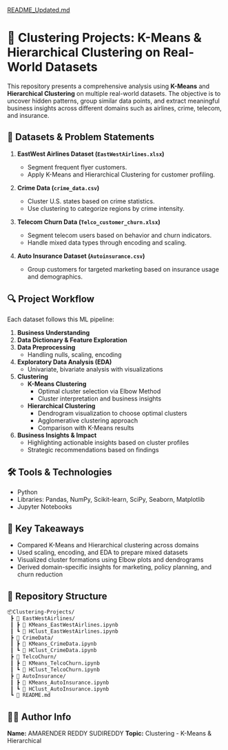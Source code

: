 [README_Updated.md](https://github.com/user-attachments/files/21602565/README_Updated.md)
# 🧠 Clustering Projects: K-Means & Hierarchical Clustering on Real-World Datasets

This repository presents a comprehensive analysis using **K-Means** and **Hierarchical Clustering** on multiple real-world datasets. The objective is to uncover hidden patterns, group similar data points, and extract meaningful business insights across different domains such as airlines, crime, telecom, and insurance.

## 📁 Datasets & Problem Statements

1. **EastWest Airlines Dataset (`EastWestAirlines.xlsx`)**  
   - Segment frequent flyer customers.  
   - Apply K-Means and Hierarchical Clustering for customer profiling.

2. **Crime Data (`crime_data.csv`)**  
   - Cluster U.S. states based on crime statistics.  
   - Use clustering to categorize regions by crime intensity.

3. **Telecom Churn Data (`Telco_customer_churn.xlsx`)**  
   - Segment telecom users based on behavior and churn indicators.  
   - Handle mixed data types through encoding and scaling.

4. **Auto Insurance Dataset (`Autoinsurance.csv`)**  
   - Group customers for targeted marketing based on insurance usage and demographics.

## 🔍 Project Workflow

Each dataset follows this ML pipeline:

1. **Business Understanding**
2. **Data Dictionary & Feature Exploration**
3. **Data Preprocessing**
   - Handling nulls, scaling, encoding
4. **Exploratory Data Analysis (EDA)**
   - Univariate, bivariate analysis with visualizations
5. **Clustering**
   - **K-Means Clustering**
     - Optimal cluster selection via Elbow Method
     - Cluster interpretation and business insights
   - **Hierarchical Clustering**
     - Dendrogram visualization to choose optimal clusters
     - Agglomerative clustering approach
     - Comparison with K-Means results
6. **Business Insights & Impact**
   - Highlighting actionable insights based on cluster profiles
   - Strategic recommendations based on findings

## 🛠️ Tools & Technologies

- Python
- Libraries: Pandas, NumPy, Scikit-learn, SciPy, Seaborn, Matplotlib
- Jupyter Notebooks

## 📌 Key Takeaways

- Compared K-Means and Hierarchical clustering across domains
- Used scaling, encoding, and EDA to prepare mixed datasets
- Visualized cluster formations using Elbow plots and dendrograms
- Derived domain-specific insights for marketing, policy planning, and churn reduction

## 📂 Repository Structure

```bash
📦Clustering-Projects/
 ┣ 📁 EastWestAirlines/
 ┃ ┣ 📄 KMeans_EastWestAirlines.ipynb
 ┃ ┗ 📄 HClust_EastWestAirlines.ipynb
 ┣ 📁 CrimeData/
 ┃ ┣ 📄 KMeans_CrimeData.ipynb
 ┃ ┗ 📄 HClust_CrimeData.ipynb
 ┣ 📁 TelcoChurn/
 ┃ ┣ 📄 KMeans_TelcoChurn.ipynb
 ┃ ┗ 📄 HClust_TelcoChurn.ipynb
 ┣ 📁 AutoInsurance/
 ┃ ┣ 📄 KMeans_AutoInsurance.ipynb
 ┃ ┗ 📄 HClust_AutoInsurance.ipynb
 ┗ 📄 README.md
```

## 🙋‍♂️ Author Info

**Name:** AMARENDER REDDY SUDIREDDY
**Topic:** Clustering - K-Means & Hierarchical
